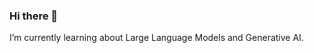 ### Hi there 👋
I’m currently learning about Large Language Models and Generative AI.
<!--

<h2> 📚 Machine Learning Projects:</h2>

 - <b> Large Language model experiments </b> [llms](https://github.com/pilarcode/llms)  

 - <b> Datamecum Datathon </b> [Binary classification on tabular data](https://github.com/pilarcode/arandanos/)  
 
 - <b>Pose estimation</b> [Pose landmarks detection task](https://github.com/pilarcode/pose_estimation/)  
 
 - <b>Action Recognition</b> [Action Recognition en videos](https://github.com/pilarcode/action-recognition-in-videos)
 
 - <b>Entities extraction from images </b> [OCR](https://github.com/pilarcode/receipt-ocr)   
    

<h2> 💻 I'm working as Data Engineer but I do some other stuff too!</h2>
<p align="center">
  <img src="https://github.com/pilarcode/pilarcode/blob/main/images/tools.png">
</p>


<h2>  ☎️ Connect with me:</h2>
<img align="left" alt="" width="22px" src="https://cdn.jsdelivr.net/npm/simple-icons@v3/icons/twitter.svg" />
<img align="left" alt="" width="22px" src="https://cdn.jsdelivr.net/npm/simple-icons@v3/icons/linkedin.svg" />
<img align="left" alt="" width="22px" src="https://cdn.jsdelivr.net/npm/simple-icons@v3/icons/instagram.svg" />
 -->
